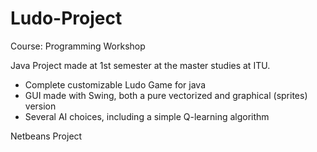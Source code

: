 # Ludo-Project
Course: Programming Workshop

Java Project made at 1st semester at the master studies at ITU.

* Complete customizable Ludo Game for java
* GUI made with Swing, both a pure vectorized and graphical (sprites) version
* Several AI choices, including a simple Q-learning algorithm

Netbeans Project
